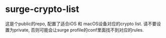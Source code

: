 # surge-crypto-list

这是个public的repo, 配置了适合iOS 和 macOS设备对应的crypto list.
请不要设置为private, 否则可能会让surge profile的conf里面找不到对应的rules.